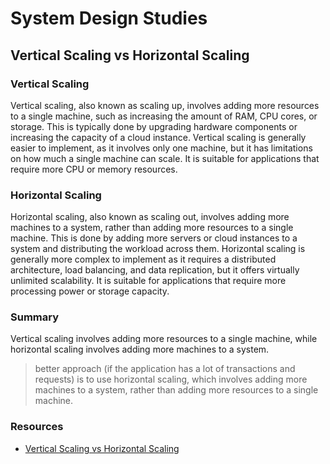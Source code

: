 # System Design Studies

## Vertical Scaling vs Horizontal Scaling

### Vertical Scaling

Vertical scaling, also known as scaling up, involves adding more resources to a single machine, such as increasing the amount of RAM, CPU cores, or storage. This is typically done by upgrading hardware components or increasing the capacity of a cloud instance. Vertical scaling is generally easier to implement, as it involves only one machine, but it has limitations on how much a single machine can scale. It is suitable for applications that require more CPU or memory resources.

### Horizontal Scaling

Horizontal scaling, also known as scaling out, involves adding more machines to a system, rather than adding more resources to a single machine. This is done by adding more servers or cloud instances to a system and distributing the workload across them. Horizontal scaling is generally more complex to implement as it requires a distributed architecture, load balancing, and data replication, but it offers virtually unlimited scalability. It is suitable for applications that require more processing power or storage capacity.

### Summary

Vertical scaling involves adding more resources to a single machine, while horizontal scaling involves adding more machines to a system.

> better approach (if the application has a lot of transactions and requests) is to use horizontal scaling, which involves adding more machines to a system, rather than adding more resources to a single machine.

### Resources

- [Vertical Scaling vs Horizontal Scaling](https://www.geeksforgeeks.org/system-design-horizontal-and-vertical-scaling/)